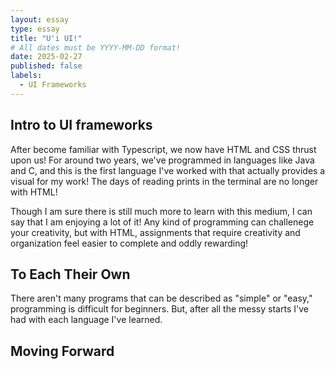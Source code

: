 ```yaml
---
layout: essay
type: essay
title: "U'i UI!"
# All dates must be YYYY-MM-DD format!
date: 2025-02-27
published: false
labels:
  - UI Frameworks
---
```



## Intro to UI frameworks

After become familiar with Typescript, we now have HTML and CSS thrust upon us! For around two years, we've programmed in languages like Java and C, and this is the first language I've worked with that actually provides a visual for my work! The days of reading prints in the terminal are no longer with HTML!

Though I am sure there is still much more to learn with this medium, I can say that I am enjoying a lot of it! Any kind of programming can challenege your creativity, but with HTML, assignments that require creativity and organization feel easier to complete and oddly rewarding!

  
## To Each Their Own

There aren't many programs that can be described as "simple" or "easy," programming is difficult for beginners. But, after all the messy starts I've had with each language I've learned.

## Moving Forward


